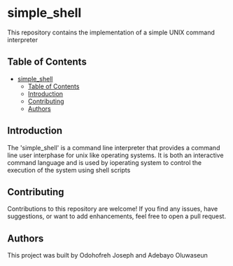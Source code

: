 # simple_shell

This repository contains the implementation of a simple UNIX command interpreter

## Table of Contents

- [simple\_shell](#simple_shell)
	- [Table of Contents](#table-of-contents)
	- [Introduction](#introduction)
	- [Contributing](#contributing)
	- [Authors](#authors)


## Introduction

The 'simple_shell' is a command line interpreter that provides a command line user
interphase for unix like operating systems. It is both an interactive command
language and is used by ioperating system to control the execution of the system
using shell scripts

## Contributing

Contributions to this repository are welcome! If you find any issues, have suggestions,
or want to add enhancements, feel free to open a pull request.

## Authors

This project was built by Odohofreh Joseph and Adebayo Oluwaseun

